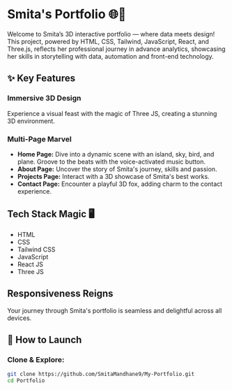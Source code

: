 
# Smita's Portfolio 🌐🚀

Welcome to Smita’s 3D interactive portfolio — where data meets design! This project, powered by HTML, CSS, Tailwind, JavaScript, React, and Three.js, reflects her professional journey in advance analytics, showcasing her skills in storytelling with data, automation and front-end technology.


## ✨ Key Features

### Immersive 3D Design
Experience a visual feast with the magic of Three JS, creating a stunning 3D environment.

### Multi-Page Marvel

- **Home Page:** Dive into a dynamic scene with an island, sky, bird, and plane. Groove to the beats with the voice-activated music button.
- **About Page:** Uncover the story of Smita's journey, skills and passion.
- **Projects Page:** Interact with a 3D showcase of Smita's best works.
- **Contact Page:** Encounter a playful 3D fox, adding charm to the contact experience.
## Tech Stack Magic 🖥️
- HTML
- CSS
- Tailwind CSS
- JavaScript
- React JS
- Three JS



## Responsiveness Reigns
Your journey through Smita's portfolio is seamless and delightful across all devices.

## 🚀 How to Launch

### Clone & Explore:

```bash
git clone https://github.com/SmitaMandhane9/My-Portfolio.git
cd Portfolio

